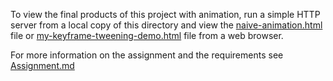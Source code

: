 To view the final products of this project with animation, run a simple HTTP server from a local copy of this directory and view the [naive-animation.html](/2d_scene/naive-animation.html) file or [my-keyframe-tweening-demo.html](/2d_scene/my-keyframe-tweening-demo.html) file from a web browser.  
  
For more information on the assignment and the requirements see [Assignment.md](/2d_scene/Assignment.md) 
